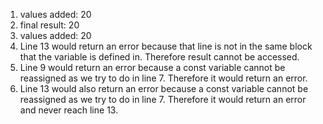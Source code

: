 1) values added: 20  
2) final result: 20  
3) values added: 20   
4) Line 13 would return an error because that line is not in the same 
   block that the variable is defined in. Therefore result cannot be accessed.
5) Line 9 would return an error because a const variable cannot be reassigned as we try
   to do in line 7. Therefore it would return an error.  
6) Line 13 would also return an error because a const variable cannot be reassigned as we try
   to do in line 7. Therefore it would return an error and never reach line 13.  

